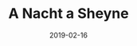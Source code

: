 ---
layout: post
title:  "A Nacht a Sheyne"
date:   2019-02-16
categories: Theatre
type: Lighting
thumbnail: 
org: Oberlin Student Theatre Association
show-type: Play
role: Lighting Design
start: 2019-02-11
rank: 
---